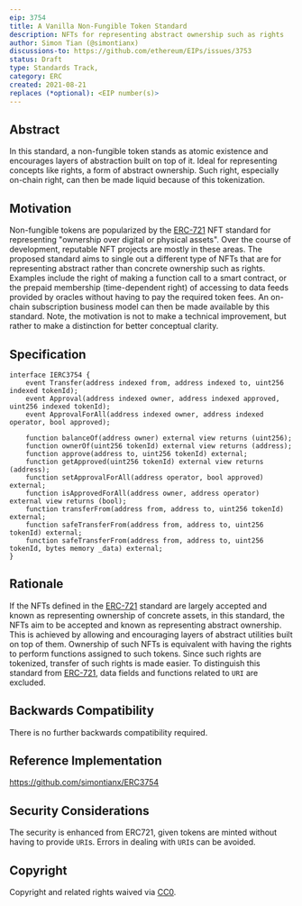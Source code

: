 ```yaml
---
eip: 3754
title: A Vanilla Non-Fungible Token Standard
description: NFTs for representing abstract ownership such as rights
author: Simon Tian (@simontianx)
discussions-to: https://github.com/ethereum/EIPs/issues/3753
status: Draft
type: Standards Track,
category: ERC
created: 2021-08-21
replaces (*optional): <EIP number(s)>
---
```


## Abstract
In this standard, a non-fungible token stands as atomic existence and encourages
layers of abstraction built on top of it. Ideal for representing concepts like
rights, a form of abstract ownership. Such right, especially on-chain right,
can then be made liquid because of this tokenization.

## Motivation
Non-fungible tokens are popularized by the [ERC-721](./eip-721.md) NFT standard
for representing "ownership over digital or physical assets". Over the course of
development, reputable NFT projects are mostly in these areas. The proposed
standard aims to single out a different type of NFTs that are for representing 
abstract rather than concrete ownership such as rights. Examples
include the right of making a function call to a smart contract, or the prepaid
membership (time-dependent right) of accessing to data feeds provided by oracles
without having to pay the required token fees. An on-chain subscription business
model can then be made available by this standard. Note, the motivation is not
to make a technical improvement, but rather to make a distinction for better
conceptual clarity.

## Specification
```
interface IERC3754 {
    event Transfer(address indexed from, address indexed to, uint256 indexed tokenId);
    event Approval(address indexed owner, address indexed approved, uint256 indexed tokenId);
    event ApprovalForAll(address indexed owner, address indexed operator, bool approved);

    function balanceOf(address owner) external view returns (uint256);
    function ownerOf(uint256 tokenId) external view returns (address);
    function approve(address to, uint256 tokenId) external;
    function getApproved(uint256 tokenId) external view returns (address);
    function setApprovalForAll(address operator, bool approved) external;
    function isApprovedForAll(address owner, address operator) external view returns (bool);
    function transferFrom(address from, address to, uint256 tokenId) external;
    function safeTransferFrom(address from, address to, uint256 tokenId) external;
    function safeTransferFrom(address from, address to, uint256 tokenId, bytes memory _data) external;
}
```

## Rationale
If the NFTs defined in the [ERC-721](./eip-721.md) standard are largely accepted
and known as representing ownership of concrete assets, in this standard, the
NFTs aim to be accepted and known as representing abstract ownership. This is 
achieved by allowing and encouraging layers of abstract utilities built on top 
of them. Ownership of such NFTs is equivalent with having the rights to perform 
functions assigned to such tokens. Since such rights are tokenized, transfer of 
such rights is made easier. To distinguish this standard from [ERC-721](./eip-721.md), 
data fields and functions related to `URI` are excluded.

## Backwards Compatibility
There is no further backwards compatibility required.

## Reference Implementation
https://github.com/simontianx/ERC3754

## Security Considerations
The security is enhanced from ERC721, given tokens are minted without having to
provide `URI`s. Errors in dealing with `URI`s can be avoided.

## Copyright
Copyright and related rights waived via [CC0](https://creativecommons.org/publicdomain/zero/1.0/).
